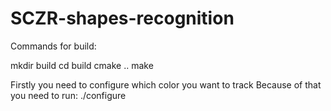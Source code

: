 # SCZR-shapes-recognition

Commands for build:

mkdir build
cd build
cmake ..
make

Firstly you need to configure which color you want to track
Because of that you need to run:
./configure
